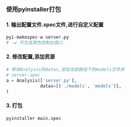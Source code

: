 ### 使用pyinstaller打包
#### 1. 输出配置文件.spec文件,进行自定义配置
```python
pyi-makespec-w server.py
# -w 不生成黑色控制台窗口
```
#### 2. 修改配置,添加资源
```python
# 修改Analysis的datas,添加当前路径下的models文件夹
# server.spec
a = Analysis(['server.py'],
             datas=[('./models', 'models')],
)
```
#### 3. 打包
```python
pyinstaller main.spec
```